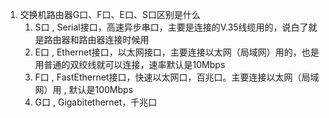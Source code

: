 1. 交换机路由器G口、F口、E口、S口区别是什么
	1. S口 , Serial接口，高速异步串口，主要是连接的V.35线缆用的，说白了就是路由器和路由器连接时候用
	2. E口 , Ethernet接口，以太网接口，主要连接以太网（局域网）用的，也是用普通的双绞线就可以连接，速率默认是10Mbps
	3. F口 , FastEthernet接口，快速以太网口，百兆口。主要连接以太网（局域网）用 , 默认是100Mbps
	4. G口 , Gigabitethernet，千兆口